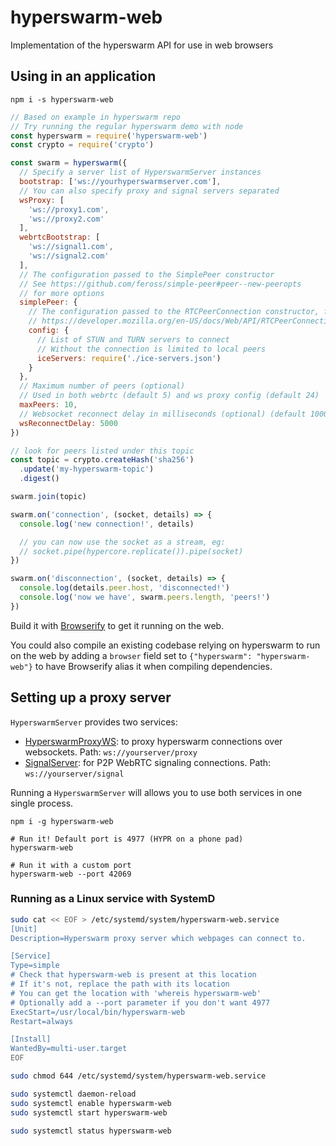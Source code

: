 # hyperswarm-web
Implementation of the hyperswarm API for use in web browsers


## Using in an application

```
npm i -s hyperswarm-web
```

```js
// Based on example in hyperswarm repo
// Try running the regular hyperswarm demo with node
const hyperswarm = require('hyperswarm-web')
const crypto = require('crypto')

const swarm = hyperswarm({
  // Specify a server list of HyperswarmServer instances
  bootstrap: ['ws://yourhyperswarmserver.com'],
  // You can also specify proxy and signal servers separated
  wsProxy: [
    'ws://proxy1.com',
    'ws://proxy2.com'
  ],
  webrtcBootstrap: [
    'ws://signal1.com',
    'ws://signal2.com'
  ],
  // The configuration passed to the SimplePeer constructor
  // See https://github.com/feross/simple-peer#peer--new-peeropts
  // for more options
  simplePeer: {
    // The configuration passed to the RTCPeerConnection constructor, for more details see
    // https://developer.mozilla.org/en-US/docs/Web/API/RTCPeerConnection/RTCPeerConnection#RTCConfiguration_dictionary
    config: {
      // List of STUN and TURN servers to connect
      // Without the connection is limited to local peers
      iceServers: require('./ice-servers.json')
    }
  },
  // Maximum number of peers (optional)
  // Used in both webrtc (default 5) and ws proxy config (default 24)
  maxPeers: 10,
  // Websocket reconnect delay in milliseconds (optional) (default 1000)
  wsReconnectDelay: 5000
})

// look for peers listed under this topic
const topic = crypto.createHash('sha256')
  .update('my-hyperswarm-topic')
  .digest()

swarm.join(topic)

swarm.on('connection', (socket, details) => {
  console.log('new connection!', details)

  // you can now use the socket as a stream, eg:
  // socket.pipe(hypercore.replicate()).pipe(socket)
})

swarm.on('disconnection', (socket, details) => {
  console.log(details.peer.host, 'disconnected!')
  console.log('now we have', swarm.peers.length, 'peers!')
})
```

Build it with [Browserify](http://browserify.org/) to get it running on the web.

You could also compile an existing codebase relying on hyperswarm to run on the web by adding a `browser` field set to `{"hyperswarm": "hyperswarm-web"}` to have Browserify alias it when compiling dependencies.

## Setting up a proxy server

`HyperswarmServer` provides two services:

  - [HyperswarmProxyWS](https://github.com/RangerMauve/hyperswarm-proxy-ws): to proxy hyperswarm connections over websockets. Path: `ws://yourserver/proxy`
  - [SignalServer](https://github.com/geut/discovery-swarm-webrtc#server): for P2P WebRTC signaling connections. Path: `ws://yourserver/signal`

Running a `HyperswarmServer` will allows you to use both services in one single process.

```
npm i -g hyperswarm-web

# Run it! Default port is 4977 (HYPR on a phone pad)
hyperswarm-web

# Run it with a custom port
hyperswarm-web --port 42069
```

### Running as a Linux service with SystemD

```bash
sudo cat << EOF > /etc/systemd/system/hyperswarm-web.service
[Unit]
Description=Hyperswarm proxy server which webpages can connect to.

[Service]
Type=simple
# Check that hyperswarm-web is present at this location
# If it's not, replace the path with its location
# You can get the location with 'whereis hyperswarm-web'
# Optionally add a --port parameter if you don't want 4977
ExecStart=/usr/local/bin/hyperswarm-web
Restart=always

[Install]
WantedBy=multi-user.target
EOF

sudo chmod 644 /etc/systemd/system/hyperswarm-web.service

sudo systemctl daemon-reload
sudo systemctl enable hyperswarm-web
sudo systemctl start hyperswarm-web

sudo systemctl status hyperswarm-web
```

